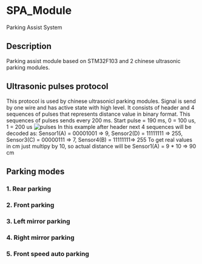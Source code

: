 # SPA_Module
Parking Assist System

## Description
Parking assist module based on STM32F103 and 2 chinese ultrasonic parking modules.

## Ultrasonic pulses protocol
This protocol is used by chinese ultrasonicl parking modules. Signal is send by one wire and has active state with high level.
It consists of header and 4 sequences of pulses that represents distance value in binary format. This sequences of pulses sends every 200 ms.
Start pulse = 190 ms, 0 = 100 us, 1 = 200 us
![pulses](https://github.com/SPA_Module/docs/img/pulse_sequence.png)
In this example after header next 4 sequences will be decoded as: Sensor1(A) = 00001001 => 9, Sensor2(D) = 11111111 => 255, Sensor3(C) = 00000111 => 7, Sensor4(B) = 11111111=> 255
To get real values in cm just multipy by 10, so actual distance will be Sensor1(A) = 9 * 10 => 90 cm

## Parking modes

### 1. Rear parking
### 2. Front parking
### 3. Left mirror parking
### 4. Right mirror parking
### 5. Front speed auto parking
